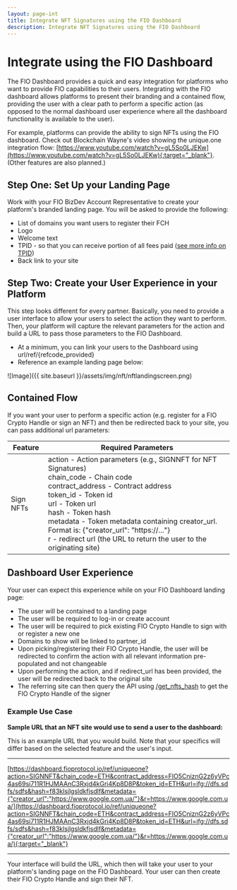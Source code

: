 ```yaml
---
layout: page-int
title: Integrate NFT Signatures using the FIO Dashboard
description: Integrate NFT Signatures using the FIO Dashboard
---
```


# Integrate using the FIO Dashboard

The FIO Dashboard provides a quick and easy integration for platforms who want to provide FIO capabilities to their users. Integrating with the FIO dashboard allows platforms to present their branding and a contained flow, providing the user with a clear path to perform a specific action (as opposed to the normal dashboard user experience where all the dashboard functionality is available to the user). 

For example, platforms can provide the ability to sign NFTs using the FIO dashboard. Check out Blockchain Wayne's video showing the unique.one integration flow: [https://www.youtube.com/watch?v=gL5So0LJEKw](https://www.youtube.com/watch?v=gL5So0LJEKw){:target="_blank"}.  (Other features are also planned.)

## Step One: Set Up your Landing Page

Work with your FIO BizDev Account Representative to create your platform's branded landing page.  You will be asked to provide the following:

- List of domains you want users to register their FCH
- Logo
- Welcome text
- TPID - so that you can receive portion of all fees paid ([see more info on TPID]({{site.baseurl}}/docs/how-to/tpid))
- Back link to your site

## Step Two: Create your User Experience in your Platform

This step looks different for every partner.  Basically, you need to  provide a user interface to allow your users to select the action they want to perform.  Then, your platform will capture the relevant parameters for the action and build a URL to pass those parameters to the FIO Dashboard.  

- At a minimum, you can link your users to the Dashboard using url/ref/{refcode_provided}
- Reference an example landing page below:

![Image]({{ site.baseurl }}/assets/img/nft/nftlandingscreen.png)

## Contained Flow

If you want your user to perform a specific action (e.g. register for a FIO Crypto Handle or sign an NFT) and then be redirected back to your site, you can pass additional url parameters: 

|Feature |Required Parameters |
|---|---|
|Sign NFTs |action - Action parameters (e.g., SIGNNFT for NFT Signatures)<br> chain_code - Chain code<br> contract_address - Contract address<br>token_id - Token id<br>url - Token url <br>hash - Token hash<br>metadata - Token metadata containing creator_url. Format is: {"creator_url": "https://..."}<br>r - redirect url (the URL to return the user to the originating site) |

## Dashboard User Experience

Your user can expect this experience while on your FIO Dashboard landing page:
- The user will be contained to a landing page
- The user will be required to log-in or create account
- The user will be required to pick existing FIO Crypto Handle to sign with or register a new one
- Domains to show will be linked to partner_id
- Upon picking/registering their FIO Crypto Handle, the user will be redirected to confirm the action with all relevant information pre-populated and not changeable
- Upon performing the action, and if redirect_url has been provided, the user will be redirected back to the original site
- The referring site can then query the API using [/get_nfts_hash]({{site.baseurl}}/pages/api/fio-api/#post-/get_nfts_hash) to get the FIO Crypto Handle of the signer


### Example Use Case

**Sample URL that an NFT site would use to send a user to the dashboard:** 

This is an example URL that you would build.  Note that your specifics will differ based on the  selected feature and the user's input.

---
 [https://dashboard.fioprotocol.io/ref/uniqueone?action=SIGNNFT&chain_code=ETH&contract_address=FIO5CniznG2z6yVPc4as69si711R1HJMAAnC3Rxjd4kGri4Kp8D8P&token_id=ETH&url=ifg://dfs.sdfs/sdfs&hash=f83klsjlgsldkfjsdlf&metadata={"creator_url":"https://www.google.com.ua/"}&r=https://www.google.com.ua/](https://dashboard.fioprotocol.io/ref/uniqueone?action=SIGNNFT&chain_code=ETH&contract_address=FIO5CniznG2z6yVPc4as69si711R1HJMAAnC3Rxjd4kGri4Kp8D8P&token_id=ETH&url=ifg://dfs.sdfs/sdfs&hash=f83klsjlgsldkfjsdlf&metadata={"creator_url":"https://www.google.com.ua/"}&r=https://www.google.com.ua/){:target="_blank"}

---

Your interface will build the URL, which then will take your user to your platform's landing page on the FIO Dashboard.  Your user can then create their FIO Crypto Handle and sign their NFT. 

